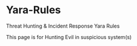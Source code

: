 # Yara-Rules
Threat Hunting &amp; Incident Response Yara Rules


This page is for Hunting Evil in suspicious system(s)
